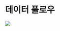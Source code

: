 # 데이터 플로우 

[![](https://mermaid.ink/img/pako:eNqVUk1LwzAY_ishJ4X5B3LYpQWvBa-5hDablTapXXqQMVCoIoqgKGxCCyvIvHgoRbAHf1Gb_QdTstWV1YM5PbzPx_sQ3im0uUMhghN6HlFmU9Ml45D4mAH1AhIK13YDwgQwiSCWuz-3jP3ZMWdjk2OmGY_zANQPuUw_13Eubxfy_UkzzdO5R8PhBiEg428ZJ78OoC3gX56qzOssBRsTZU5_GyCXsSwW9epDs22yZaBtRld8k2mlZYCmQKPb2VpcytXuVtC_9D6p8qv160snSv-aisuS6quUaQn66TamLpYKybs3OX8Ecn6tjPVzcnA24exQW7XnD3vbolO3wXAAfRr6xHXUZUybCYbilPoUQ6SgQ0ck8gSGmM2UlESCn1wwGyIRRnQAo8AhYntIEI2IN6GzHwKKBAU?type=png)](https://mermaid.live/edit#pako:eNqVUk1LwzAY_ishJ4X5B3LYpQWvBa-5hDablTapXXqQMVCoIoqgKGxCCyvIvHgoRbAHf1Gb_QdTstWV1YM5PbzPx_sQ3im0uUMhghN6HlFmU9Ml45D4mAH1AhIK13YDwgQwiSCWuz-3jP3ZMWdjk2OmGY_zANQPuUw_13Eubxfy_UkzzdO5R8PhBiEg428ZJ78OoC3gX56qzOssBRsTZU5_GyCXsSwW9epDs22yZaBtRld8k2mlZYCmQKPb2VpcytXuVtC_9D6p8qv160snSv-aisuS6quUaQn66TamLpYKybs3OX8Ecn6tjPVzcnA24exQW7XnD3vbolO3wXAAfRr6xHXUZUybCYbilPoUQ6SgQ0ck8gSGmM2UlESCn1wwGyIRRnQAo8AhYntIEI2IN6GzHwKKBAU)
